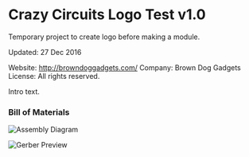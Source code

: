 <!--- start title --->
# Crazy Circuits Logo Test v1.0
Temporary project to create logo before making a module.


Updated: 27 Dec 2016

Website: http://browndoggadgets.com/
Company: Brown Dog Gadgets
License: All rights reserved.

<!--- end title --->
Intro text.

### Bill of Materials

<!--- bom start --->
<!--- bom end --->
![Assembly Diagram](assembly.png)

![Gerber Preview](preview.png)

